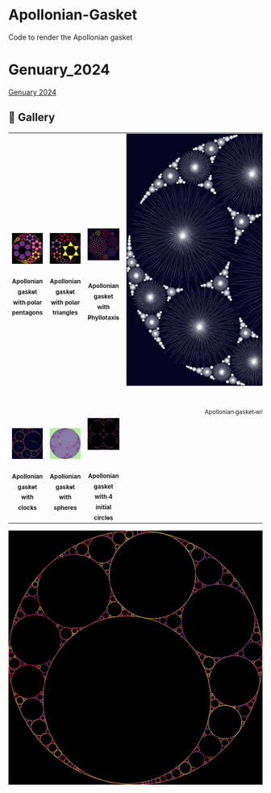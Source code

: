 # Apollonian-Gasket

Code to render the Apollonian gasket

# Genuary_2024

[Genuary 2024](https://genuary.art)

## 🌄 Gallery

<!-- IMAGE-LIST:START - Do not remove or modify this section -->
<!-- prettier-ignore-start -->
<!-- markdownlint-disable -->
<table>
  <tbody>
    <tr>
      <td align="center"><a href=""> <img class="img" src="assets/apollonian-pentagons.jpg" alt="Apollonian gasket with 6 pentagons" style="vertical-align:top;" width="500" /><br /><sub><b><br/>Apollonian gasket with polar pentagons</b></sub></a></td>
      <td align="center"><a href=""> <img class="img" src="assets/apollonian-triangles.jpg" alt="Apollonian gasket with polar triangles" style="vertical-align:top;" width="500" /><br /><sub><b><br/>Apollonian gasket with polar triangles</b></sub></a></td>
     <td align="center"><a href=""> <img class="img" src="assets/apollonian-phyllotaxis.jpg" alt="Apollonian gasket with Phyllotaxis" style=" display: block;
    margin-left: auto;
    margin-right: auto;" width="500" /><br /><sub><b><br/>Apollonian gasket with Phyllotaxis</b></sub></a></td>
     <td align="center"><a href=""> <img class="img" src="assets/apollonian-starburst.jpg" alt="Apollonian gasket with polar curve" style=" display: block;
    margin-left: auto;
    margin-right: auto;" width="500" /><br /><sub><b><br/></b>Apollonian gasket with polar curve</sub></a></td>
    </tr>
<tr>
      <td align="center"><a href=""> <img class="img" src="assets/clocks.jpg" alt="Apollonian gasket with clocks" style="vertical-align:top;" width="500" /><br /><sub><b><br/>Apollonian gasket with clocks</b></sub></a></td>
      <td align="center"><a href=""> <img class="img" src="assets/apollonian-3d.jpg" alt="Apollonian gasket with spheres" style="vertical-align:top;" width="500" /><br /><sub><b><br/>Apollonian gasket with spheres</b></sub></a></td>
     <td align="center"><a href=""> <img class="img" src="assets/apollonian-4circles.png" alt="Apollonian gasket with 4 initial circles" style=" display: block;
    margin-left: auto;
    margin-right: auto;" width="500" /><br /><sub><b><br/>Apollonian gasket with 4 initial circles</b></sub></a></td>
     <td align="center"><a href=""> <img class="img" src="" alt="" style=" display: block;
    margin-left: auto;
    margin-right: auto;" width="500" /><br /><sub><b><br/></b></sub></a></td>
    </tr>

 </tbody>
</table>

<!-- markdownlint-restore -->
<!-- prettier-ignore-end -->

<!-- IMAGE-LIST:END -->

![gif](assets/GIF_apollonian.gif)
